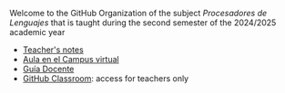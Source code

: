 Welcome to the GitHub Organization of the subject *Procesadores de Lenguajes* that is taught during the second semester of the 2024/2025 academic year

* [Teacher's notes](https://ull-pl.vercel.app/)
* [Aula en el Campus virtual](https://campusingenieriaytecnologia2425.ull.es/course/view.php?id=2324090147) 
* [Guía Docente](https://www.ull.es/apps/guias/guias/view_guide_course/2425/139263121)
* [GitHub Classroom](https://classroom.github.com/classrooms/153934884-ull-esit-pl-2425): access for teachers only
